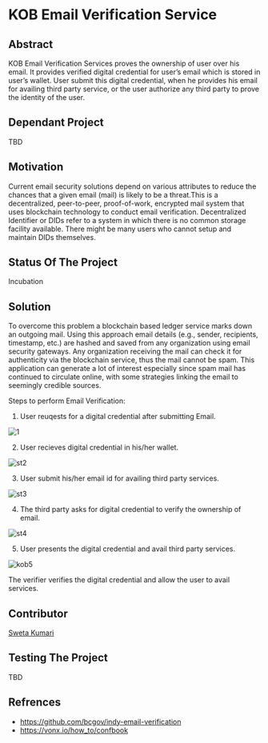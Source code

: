 #  KOB Email Verification Service
## Abstract
   KOB Email Verification Services proves the ownership of user over his email. It provides verified digital credential for user’s email which is stored in user’s wallet. User      submit this digital credential, when he provides his email for availing third party service, or the user authorize any third party to prove the identity of the user. 
   
 ## Dependant Project
   TBD
 
 ## Motivation
   Current email security solutions depend on various attributes to reduce the chances that a given email (mail) is likely to be a threat.This is a decentralized, peer-to-peer,    proof-of-work, encrypted mail system that uses blockchain technology to conduct email verification. Decentralized Identifier or DIDs refer to a system in which there is no      common storage facility available. There might be many users who cannot setup and maintain DIDs themselves.

## Status Of The Project
   Incubation
   
## Solution
   To overcome this problem a blockchain based ledger service marks down an outgoing mail. Using this approach email details (e.g., sender, recipients, timestamp, etc.) are        hashed and saved from any organization using email security gateways. Any organization receiving the mail can check it for authenticity via the blockchain service, thus the      mail cannot be spam. This application can generate a lot of interest especially since spam mail has continued to circulate online, with some strategies linking the email to      seemingly credible sources.
   
   Steps to perform Email Verification:
   1. User reuqests for a digital credential after submitting Email.
   
   ![1](https://user-images.githubusercontent.com/61916798/112602865-3ac26d80-8e3a-11eb-9255-8c8327b0aafc.jpg)

   2. User recieves digital credential in his/her wallet.
   
   ![st2](https://user-images.githubusercontent.com/61916798/112595891-0e562380-8e31-11eb-995e-552ba7597946.PNG)
   
   3. User submit his/her email id for availing third party services.
   
   ![st3](https://user-images.githubusercontent.com/61916798/112594903-9dfad280-8e2f-11eb-92da-9ad0c2398900.PNG)
   
   4. The third party asks for digital credential to verify the ownership of email.
   
   ![st4](https://user-images.githubusercontent.com/61916798/112596403-c5eb3580-8e31-11eb-98f2-48911e088721.PNG)
   
   5. User presents the digital credential and avail third party services.
   
   ![kob5](https://user-images.githubusercontent.com/61916798/112599250-b372fb00-8e35-11eb-9bb4-517a8c5e4739.png)
   
   The verifier verifies the digital credential and allow the user to avail services.
## Contributor
   [Sweta Kumari](https://github.com/sweta-dotcom/KOB-email-verification)
 
## Testing The Project
   TBD

## Refrences
 *  https://github.com/bcgov/indy-email-verification
 *  https://vonx.io/how_to/confbook























